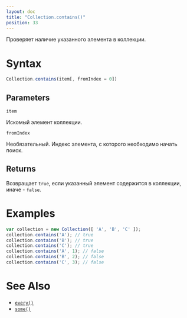 ```yaml
---
layout: doc
title: "Collection.contains()"
position: 33
---
```


Проверяет наличие указанного элемента в коллекции.

# Syntax

```js
Collection.contains(item[, fromIndex = 0])
```

## Parameters

`item`

Искомый элемент коллекции.

`fromIndex`

Необязательный. Индекс элемента, с которого необходимо начать поиск.

## Returns

Возвращает `true`, если указанный элемент содержится в коллекции, иначе - `false`.

# Examples

```js
var collection = new Collection([ 'A', 'B', 'C' ]);
collection.contains('A'); // true
collection.contains('B'); // true
collection.contains('C'); // true
collection.contains('A', 1); // false
collection.contains('B', 2); // false
collection.contains('C', 3); // false
```

# See Also

* [`every()`](../Collection.every/)
* [`some()`](../Collection.some/)
